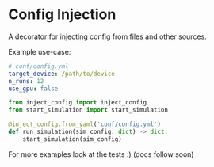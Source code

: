 # Config Injection

A decorator for injecting config from files and other sources.

Example use-case:

```yaml
# conf/config.yml
target_device: /path/to/device
n_runs: 12
use_gpu: false
```

```python
from inject_config import inject_config
from start_simulation import start_simulation

@inject_config.from_yaml('conf/config.yml')
def run_simulation(sim_config: dict) -> dict:
    start_simulation(sim_config)
```

For more examples look at the tests :) (docs follow soon)
